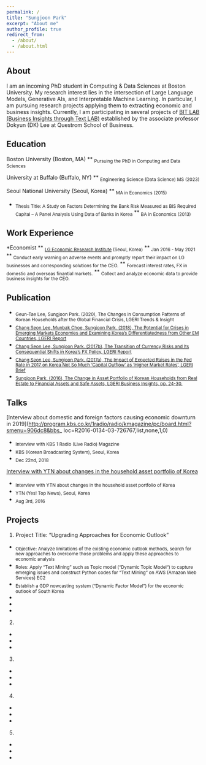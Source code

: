 ```yaml
---
permalink: /
title: "Sungjoon Park"
excerpt: "About me"
author_profile: true
redirect_from: 
  - /about/
  - /about.html
---
```


About
------
I am an incoming PhD student in Computing & Data Sciences at Boston University. My research interest lies in the intersection of Large Language Models, Generative AIs, and Interpretable Machine Learning. In particular, I am pursuing research projects applying them to extracting economic and business insights. Currently, I am participating in several projects of [BIT LAB (Business Insights through Text LAB)](https://www.leedokyun.com/bitlab.html) established by the associate professor Dokyun (DK) Lee at Questrom School of Business.


Education
------
Boston University (Boston, MA)
** <sub>Pursuing the PhD in Computing and Data Sciences</sub>

University at Buffalo (Buffalo, NY)
** <sub>Engineering Science (Data Science) MS (2023)</sub>

Seoul National University (Seoul, Korea)
** <sub>MA in Economics (2015)</sub>
*  <sub>Thesis Title: A Study on Factors Determining the Bank Risk Measured as BIS Required Capital – A Panel Analysis Using Data of Banks in Korea</sub>
** <sub>BA in Economics (2013)</sub>


Work Experience
------
*Economist
** <sub>[LG Economic Research Institute](https://www.lgbr.co.kr/en/index.do) (Seoul, Korea)</sub>
** <sub>Jan 2016 - May 2021</sub>
** <sub>Conduct early warning on adverse events and promptly report their impact on LG businesses and corresponding solutions for the CEO.</sub>
** <sub>Forecast interest rates, FX in domestic and overseas finantial markets.</sub>
** <sub>Collect and analyze economic data to provide business insights for the CEO.</sub>


Publication
------
* <sub>Geun-Tae Lee, Sungjoon Park. (2020), The Changes in Consumption Patterns of Korean Households after the Global
Financial Crisis, LGERI Trends & Insight</sub>
* <sub>[Chang Seon Lee, Munbak Choe, Sungjoon Park. (2018), The Potential for Crises in Emerging Markets Economies and
Examining Korea’s Differentiatedness from Other EM Countries, LGERI Report](https://www.lgbr.co.kr/uploadFiles/ko/pdf/econ/LGERI_Report_20180726_20180326130313429.pdf)</sub>
* <sub>[Chang Seon Lee, Sungjoon Park. (2017b), The Transition of Currency Risks and Its Consequential Shifts in Korea’s FX
Policy, LGERI Report](https://www.lgbr.co.kr/uploadFiles/ko/pdf/econ/LGERI_Report_20170811_20170714100745518.pdf)</sub>
* <sub>[Chang Seon Lee, Sungjoon Park. (2017a), The Impact of Expected Raises in the Fed Rate in 2017 on Korea Not So Much
‘Capital Outflow’ as ‘Higher Market Rates’, LGERI Brief](https://www.lgbr.co.kr/uploadFiles/ko/pdf/econ/LGERI_Report_20170317_20170717200722868.pdf)</sub>
* <sub>[Sungjoon Park. (2016), The Change in Asset Portfolio of Korean Households from Real Estate to Financial Assets and
Safe Assets, LGERI Business Insights, pp. 24-30.](https://www.lgbr.co.kr/uploadFiles/ko/pdf/eco/LGBI1417-24_20160803131807.pdf)</sub>


Talks
------
[Interview about domestic and foreign factors causing economic downturn in 2019](http://program.kbs.co.kr/1radio/radio/kmagazine/pc/board.html?smenu=906dc8&bbs_
loc=R2016-0134-03-726767,list,none,1,0)
* <sub>Interview with KBS 1 Radio (Live Radio) Magazine</sub>
* <sub>KBS (Korean Broadcasting System), Seoul, Korea</sub>
* <sub>Dec 22nd, 2018</sub>

[Interview with YTN about changes in the household asset portfolio of Korea](https://www.youtube.com/watch?v=inKBA8KABiE)
* <sub>Interview with YTN about changes in the household asset portfolio of Korea</sub>
* <sub>YTN (Yes! Top News), Seoul, Korea</sub>
* <sub>Aug 3rd, 2016</sub>


Projects
------
1. Project Title: “Upgrading Approaches for Economic Outlook”
* <sub>Objective: Analyze limitations of the existing economic outlook methods, search for new approaches
to overcome those problems and apply these approaches to economic analysis</sub>
* <sub>Roles: Apply “Text Mining” such as Topic model (“Dynamic Topic Model“) to capture emerging
issues and construct Python codes for “Text Mining” on AWS (Amazon Web Services) EC2</sub>
* <sub>Establish a GDP nowcasting system (“Dynamic Factor Model”) for the economic outlook of
South Korea</sub>
* <sub></sub>
* <sub></sub>
* <sub></sub>
2.
* <sub></sub>
* <sub></sub>
* <sub></sub>
3.
* <sub></sub>
* <sub></sub>
* <sub></sub>
4.
* <sub></sub>
* <sub></sub>
* <sub></sub>
5.
* <sub></sub>
* <sub></sub>
* <sub></sub>
